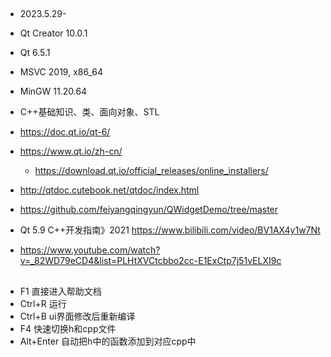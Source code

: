 ## 
* 2023.5.29-
* Qt Creator 10.0.1
* Qt 6.5.1 
* MSVC 2019, x86_64
* MinGW 11.20.64

* C++基础知识、类、面向对象、STL
* https://doc.qt.io/qt-6/
* https://www.qt.io/zh-cn/
	* https://download.qt.io/official_releases/online_installers/
* http://qtdoc.cutebook.net/qtdoc/index.html
* https://github.com/feiyangqingyun/QWidgetDemo/tree/master
* Qt 5.9 C++开发指南》2021 https://www.bilibili.com/video/BV1AX4y1w7Nt
* https://www.youtube.com/watch?v=_82WD79eCD4&list=PLHtXVCtcbbo2cc-E1ExCtp7j51vELXI9c


## 
* F1 直接进入帮助文档
* Ctrl+R 运行
* Ctrl+B ui界面修改后重新编译
* F4 快速切换h和cpp文件 
* Alt+Enter 自动把h中的函数添加到对应cpp中


 



